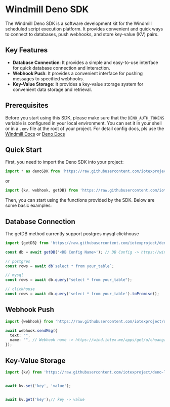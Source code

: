# Windmill Deno SDK

The Windmill Deno SDK is a software development kit for the Windmill scheduled script execution platform. It provides convenient and quick ways to connect to databases, push webhooks, and store key-value (KV) pairs.

## Key Features

- **Database Connection**: It provides a simple and easy-to-use interface for quick database connection and interaction.
- **Webhook Push**: It provides a convenient interface for pushing messages to specified webhooks.
- **Key-Value Storage**: It provides a key-value storage system for convenient data storage and retrieval.

## Prerequisites
Before you start using this SDK, please make sure that the `DENO_AUTH_TOKENS` variable is configured in your local environment. You can set it in your shell or in a `.env` file at the root of your project. For detail config docs, pls use the [Windmill Docs](https://docs.windmill.dev/docs/advanced/imports#private-pypi-repository) or [Deno Docs](https://deno.land/manual@v1.35.1/basics/modules/private#github) 

## Quick Start

First, you need to import the Deno SDK into your project:

```typescript
import * as denoSDK from 'https://raw.githubusercontent.com/iotexproject/deno-libs/main/index.ts';
```

or

```typescript
import {kv, webhook, getDB} from 'https://raw.githubusercontent.com/iotexproject/deno-libs/main/index.ts';
```
Then, you can start using the functions provided by the SDK. Below are some basic examples:


## Database Connection
The getDB method currently support postgres mysql clickhouse

```typescript
import {getDB} from 'https://raw.githubusercontent.com/iotexproject/deno-libs/main/index.ts';

const db = await getDB('<DB Config Name>'); // DB Config -> https://wind.iotex.me/apps/get/u/chuangang/jobhub_app

// postgres
const rows = await db`select * from your_table`;

// mysql
const rows = await db.query("select * from your_table");

// clickhouse
const rows = await db.query('select * from your_table').toPromise();
```


## Webhook Push

```typescript
import {webhook} from 'https://raw.githubusercontent.com/iotexproject/deno-libs/main/index.ts';

await webhook.sendMsg({
  text: "",
  name: "", // Webhook name -> https://wind.iotex.me/apps/get/u/chuangang/jobhub_app -> click Webhook config tab
});
```

## Key-Value Storage
```typescript
import {kv} from 'https://raw.githubusercontent.com/iotexproject/deno-libs/main/index.ts';


await kv.set('key', 'value');


await kv.get('key');// key -> value
```
